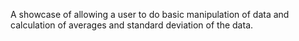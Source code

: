 A showcase of allowing a user to do basic manipulation of data and calculation of averages and standard deviation of the data.

